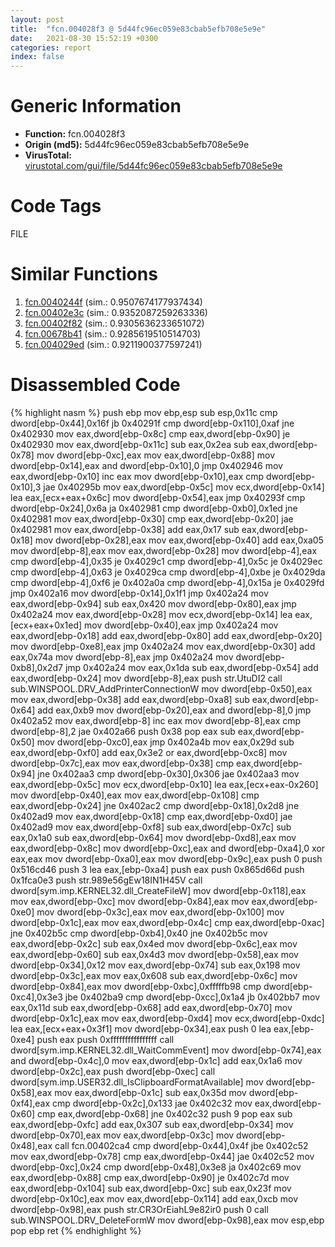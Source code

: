 ```yaml
---
layout: post
title:  "fcn.004028f3 @ 5d44fc96ec059e83cbab5efb708e5e9e"
date:   2021-08-30 15:52:19 +0300
categories: report
index: false
---
```


# Generic Information
- **Function:** fcn.004028f3
- **Origin (md5):** 5d44fc96ec059e83cbab5efb708e5e9e
- **VirusTotal:** [virustotal.com/gui/file/5d44fc96ec059e83cbab5efb708e5e9e][virustotal_ref]

# Code Tags
<span class="tag" id="FILE">FILE</span>


# Similar Functions

1. [fcn.0040244f][similar_1_ref] (sim.: 0.9507674177937434)
2. [fcn.00402e3c][similar_2_ref] (sim.: 0.9352087259263336)
3. [fcn.00402f82][similar_3_ref] (sim.: 0.9305636233651072)
4. [fcn.00678b41][similar_4_ref] (sim.: 0.9285619510514703)
5. [fcn.004029ed][similar_5_ref] (sim.: 0.9211900377597241)


# Disassembled Code

{% highlight nasm %}
push ebp
mov ebp,esp
sub esp,0x11c
cmp dword[ebp-0x44],0x16f
jb 0x40291f
cmp dword[ebp-0x110],0xaf
jne 0x402930
mov eax,dword[ebp-0x8c]
cmp eax,dword[ebp-0x90]
je 0x402930
mov eax,dword[ebp-0x11c]
sub eax,0x2ea
sub eax,dword[ebp-0x78]
mov dword[ebp-0xc],eax
mov eax,dword[ebp-0x88]
mov dword[ebp-0x14],eax
and dword[ebp-0x10],0
jmp 0x402946
mov eax,dword[ebp-0x10]
inc eax
mov dword[ebp-0x10],eax
cmp dword[ebp-0x10],3
jae 0x40295b
mov eax,dword[ebp-0x5c]
mov ecx,dword[ebp-0x14]
lea eax,[ecx+eax+0x6c]
mov dword[ebp-0x54],eax
jmp 0x40293f
cmp dword[ebp-0x24],0x6a
ja 0x402981
cmp dword[ebp-0xb0],0x1ed
jne 0x402981
mov eax,dword[ebp-0x30]
cmp eax,dword[ebp-0x20]
jae 0x402981
mov eax,dword[ebp-0x38]
add eax,0x17
sub eax,dword[ebp-0x18]
mov dword[ebp-0x28],eax
mov eax,dword[ebp-0x40]
add eax,0xa05
mov dword[ebp-8],eax
mov eax,dword[ebp-0x28]
mov dword[ebp-4],eax
cmp dword[ebp-4],0x35
je 0x4029c1
cmp dword[ebp-4],0x5c
je 0x4029ec
cmp dword[ebp-4],0x63
je 0x4029ca
cmp dword[ebp-4],0xbe
je 0x4029da
cmp dword[ebp-4],0xf6
je 0x402a0a
cmp dword[ebp-4],0x15a
je 0x4029fd
jmp 0x402a16
mov dword[ebp-0x14],0x1f1
jmp 0x402a24
mov eax,dword[ebp-0x94]
sub eax,0x420
mov dword[ebp-0x80],eax
jmp 0x402a24
mov eax,dword[ebp-0x28]
mov ecx,dword[ebp-0x14]
lea eax,[ecx+eax+0x1ed]
mov dword[ebp-0x40],eax
jmp 0x402a24
mov eax,dword[ebp-0x18]
add eax,dword[ebp-0x80]
add eax,dword[ebp-0x20]
mov dword[ebp-0xe8],eax
jmp 0x402a24
mov eax,dword[ebp-0x30]
add eax,0x74a
mov dword[ebp-8],eax
jmp 0x402a24
mov dword[ebp-0xb8],0x2d7
jmp 0x402a24
mov eax,0x1da
sub eax,dword[ebp-0x54]
add eax,dword[ebp-0x24]
mov dword[ebp-8],eax
push str.UtuDI2
call sub.WINSPOOL.DRV_AddPrinterConnectionW
mov dword[ebp-0x50],eax
mov eax,dword[ebp-0x38]
add eax,dword[ebp-0xa8]
sub eax,dword[ebp-0x64]
add eax,0xb9
mov dword[ebp-0x20],eax
and dword[ebp-8],0
jmp 0x402a52
mov eax,dword[ebp-8]
inc eax
mov dword[ebp-8],eax
cmp dword[ebp-8],2
jae 0x402a66
push 0x38
pop eax
sub eax,dword[ebp-0x50]
mov dword[ebp-0xc0],eax
jmp 0x402a4b
mov eax,0x29d
sub eax,dword[ebp-0xf0]
add eax,0x3e2
or eax,dword[ebp-0xc8]
mov dword[ebp-0x7c],eax
mov eax,dword[ebp-0x38]
cmp eax,dword[ebp-0x94]
jne 0x402aa3
cmp dword[ebp-0x30],0x306
jae 0x402aa3
mov eax,dword[ebp-0x5c]
mov ecx,dword[ebp-0x10]
lea eax,[ecx+eax-0x260]
mov dword[ebp-0x40],eax
mov eax,dword[ebp-0x108]
cmp eax,dword[ebp-0x24]
jne 0x402ac2
cmp dword[ebp-0x18],0x2d8
jne 0x402ad9
mov eax,dword[ebp-0x18]
cmp eax,dword[ebp-0xd0]
jae 0x402ad9
mov eax,dword[ebp-0xf8]
sub eax,dword[ebp-0x7c]
sub eax,0x1a0
sub eax,dword[ebp-0x64]
mov dword[ebp-0xd8],eax
mov eax,dword[ebp-0x8c]
mov dword[ebp-0xc],eax
and dword[ebp-0xa4],0
xor eax,eax
mov dword[ebp-0xa0],eax
mov dword[ebp-0x9c],eax
push 0
push 0x516cd46
push 3
lea eax,[ebp-0xa4]
push eax
push 0x865d66d
push 0x1fca0e3
push str.989e56gEw18IN1H45V
call dword[sym.imp.KERNEL32.dll_CreateFileW]
mov dword[ebp-0x118],eax
mov eax,dword[ebp-0xc]
mov dword[ebp-0x84],eax
mov eax,dword[ebp-0xe0]
mov dword[ebp-0x3c],eax
mov eax,dword[ebp-0x100]
mov dword[ebp-0x1c],eax
mov eax,dword[ebp-0x4c]
cmp eax,dword[ebp-0xac]
jne 0x402b5c
cmp dword[ebp-0xb4],0x40
jne 0x402b5c
mov eax,dword[ebp-0x2c]
sub eax,0x4ed
mov dword[ebp-0x6c],eax
mov eax,dword[ebp-0x60]
sub eax,0x4d3
mov dword[ebp-0x58],eax
mov dword[ebp-0x34],0x12
mov eax,dword[ebp-0x74]
sub eax,0x198
mov dword[ebp-0x3c],eax
mov eax,0x608
sub eax,dword[ebp-0x6c]
mov dword[ebp-0x84],eax
mov dword[ebp-0xbc],0xfffffb98
cmp dword[ebp-0xc4],0x3e3
jbe 0x402ba9
cmp dword[ebp-0xcc],0x1a4
jb 0x402bb7
mov eax,0x11d
sub eax,dword[ebp-0x68]
add eax,dword[ebp-0x70]
mov dword[ebp-0x1c],eax
mov eax,dword[ebp-0xd4]
mov ecx,dword[ebp-0xdc]
lea eax,[ecx+eax+0x3f1]
mov dword[ebp-0x34],eax
push 0
lea eax,[ebp-0xe4]
push eax
push 0xffffffffffffffff
call dword[sym.imp.KERNEL32.dll_WaitCommEvent]
mov dword[ebp-0x74],eax
and dword[ebp-0x4c],0
mov eax,dword[ebp-0x1c]
add eax,0x1a6
mov dword[ebp-0x2c],eax
push dword[ebp-0xec]
call dword[sym.imp.USER32.dll_IsClipboardFormatAvailable]
mov dword[ebp-0x58],eax
mov eax,dword[ebp-0x1c]
sub eax,0x35d
mov dword[ebp-0xf4],eax
cmp dword[ebp-0x2c],0x133
jae 0x402c32
mov eax,dword[ebp-0x60]
cmp eax,dword[ebp-0x68]
jne 0x402c32
push 9
pop eax
sub eax,dword[ebp-0xfc]
add eax,0x307
sub eax,dword[ebp-0x34]
mov dword[ebp-0x70],eax
mov eax,dword[ebp-0x3c]
mov dword[ebp-0x48],eax
call fcn.00402ca4
cmp dword[ebp-0x44],0x4f
jbe 0x402c52
mov eax,dword[ebp-0x78]
cmp eax,dword[ebp-0x44]
jae 0x402c52
mov dword[ebp-0xc],0x24
cmp dword[ebp-0x48],0x3e8
ja 0x402c69
mov eax,dword[ebp-0x88]
cmp eax,dword[ebp-0x90]
je 0x402c7d
mov eax,dword[ebp-0x104]
sub eax,dword[ebp-0xc]
sub eax,0x23f
mov dword[ebp-0x10c],eax
mov eax,dword[ebp-0x114]
add eax,0xcb
mov dword[ebp-0x98],eax
push str.CR3OrEiahL9e82ir0
push 0
call sub.WINSPOOL.DRV_DeleteFormW
mov dword[ebp-0x98],eax
mov esp,ebp
pop ebp
ret
{% endhighlight %}


[similar_1_ref]: /report/fcn.0040244f@e69fcfbd512770c44a9d6b90a42edeb0
[similar_2_ref]: /report/fcn.00402e3c@8f6115b96a1ecdf25f9987837dfa155b
[similar_3_ref]: /report/fcn.00402f82@5d44fc96ec059e83cbab5efb708e5e9e
[similar_4_ref]: /report/fcn.00678b41@3ea8e9c55e713ee4d068576585ceafcc
[similar_5_ref]: /report/fcn.004029ed@ad31b5a684d4322296b17fe829c17502
[virustotal_ref]: https://www.virustotal.com/gui/file/5d44fc96ec059e83cbab5efb708e5e9e
